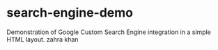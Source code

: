 # search-engine-demo
Demonstration of Google Custom Search Engine integration in a simple HTML layout.
zahra khan 
